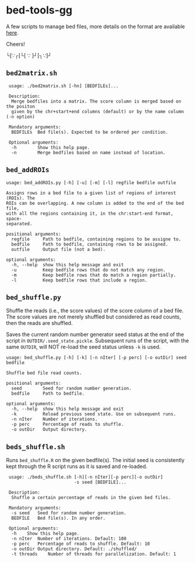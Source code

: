 bed-tools-gg
===

A few scripts to manage bed files, more details on the format are available [here](https://genome.ucsc.edu/FAQ/FAQformat.html#format1).

Cheers!

└[∵┌]└[ ∵ ]┘[┐∵]┘

## `bed2matrix.sh`

```
 usage: ./bed2matrix.sh [-hn] [BEDFILEs]...

 Description:
  Merge bedfiles into a matrix. The score column is merged based on the positon
  given by the chr+start+end columns (default) or by the name column (-n option)

 Mandatory arguments:
  BEDFILEs  Bed file(s). Expected to be ordered per condition.

 Optional arguments:
  -h        Show this help page.
  -n        Merge bedfiles based on name instead of location.
```

## `bed_addROIs`

```
usage: bed_addROIs.py [-h] [-u] [-m] [-l] regfile bedfile outfile

Assigns rows in a bed file to a given list of regions of interest (ROIs). The
ROIs can be overlapping. A new column is added to the end of the bed file,
with all the regions containing it, in the chr:start-end format, space-
separated.

positional arguments:
  regfile     Path to bedfile, containing regions to be assigne to.
  bedfile     Path to bedfile, containing rows to be assigned.
  outfile     Output file (not a bed).

optional arguments:
  -h, --help  show this help message and exit
  -u          Keep bedfile rows that do not match any region.
  -m          Keep bedfile rows that do match a region partially.
  -l          Keep bedfile rows that include a region.
```

## `bed_shuffle.py`

Shuffle the reads (i.e., the score values) of the score column of a bed file. The score values are not merely shuffled but considered as read counts, then the reads are shuffled.

Saves the current random number generator seed status at the end of the script in `OUTDIR/.seed_state.pickle`. Subsequent runs of the script, with the same `OUTDIR`, will NOT re-load the seed status unless `-k` is used.

```
usage: bed_shuffle.py [-h] [-k] [-n nIter] [-p perc] [-o outDir] seed bedfile

Shuffle bed file read counts.

positional arguments:
  seed        Seed for random number generation.
  bedfile     Path to bedfile.

optional arguments:
  -h, --help  show this help message and exit
  -k          Reload previous seed state. Use on subsequent runs.
  -n nIter    Number of iterations.
  -p perc     Percentage of reads to shuffle.
  -o outDir   Output directory.
```

## `beds_shuffle.sh`

Runs `bed_shuffle.R` on the given bedfile(s). The initial seed is consistently kept through the R script runs as it is saved and re-loaded.

```
 usage: ./beds_shuffle.sh [-h][-n nIter][-p perc][-o outDir]
                          -s seed [BEDFILE]...

 Description:
  Shuffle a certain percentage of reads in the given bed files.

 Mandatory arguments:
  -s seed   Seed for random number generation.
  BEDFILE   Bed file(s). In any order.

 Optional arguments:
  -h    Show this help page.
  -n nIter  Number of iterations. Default: 100
  -p perc   Percentage of reads to shuffle. Default: 10
  -o outDir Output directory. Default: ./shuffled/
  -t threads    Number of threads for parallelization. Default: 1
```